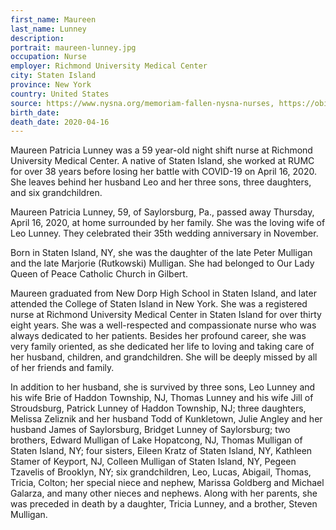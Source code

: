```yaml
---
first_name: Maureen
last_name: Lunney
description: 
portrait: maureen-lunney.jpg
occupation: Nurse
employer: Richmond University Medical Center
city: Staten Island
province: New York
country: United States
source: https://www.nysna.org/memoriam-fallen-nysna-nurses, https://obits.silive.com/amp/obituaries/siadvance/196002512
birth_date: 
death_date: 2020-04-16
---
```


Maureen Patricia Lunney was a 59 year-old night shift nurse at Richmond University Medical Center. A native of Staten Island, she worked at RUMC for over 38 years before losing her battle with COVID-19 on April 16, 2020. She leaves behind her husband Leo and her three sons, three daughters, and six grandchildren.

Maureen Patricia Lunney, 59, of Saylorsburg, Pa., passed away Thursday, April 16, 2020, at home surrounded by her family. She was the loving wife of Leo Lunney. They celebrated their 35th wedding anniversary in November.

Born in Staten Island, NY, she was the daughter of the late Peter Mulligan and the late Marjorie (Rutkowski) Mulligan.
She had belonged to Our Lady Queen of Peace Catholic Church in Gilbert.

Maureen graduated from New Dorp High School in Staten Island, and later attended the College of Staten Island in New York. She was a registered nurse at Richmond University Medical Center in Staten Island for over thirty eight years. She was a well-respected and compassionate nurse who was always dedicated to her patients. Besides her profound career, she was very family oriented, as she dedicated her life to loving and taking care of her husband, children, and grandchildren. She will be deeply missed by all of her friends and family.

In addition to her husband, she is survived by three sons, Leo Lunney and his wife Brie of Haddon Township, NJ, Thomas Lunney and his wife Jill of Stroudsburg, Patrick Lunney of Haddon Township, NJ; three daughters, Melissa Zeliznik and her husband Todd of Kunkletown, Julie Angley and her husband James of Saylorsburg, Bridget Lunney of Saylorsburg; two brothers, Edward Mulligan of Lake Hopatcong, NJ, Thomas Mulligan of Staten Island, NY; four sisters, Eileen Kratz of Staten Island, NY, Kathleen Stamer of Keyport, NJ, Colleen Mulligan of Staten Island, NY, Pegeen Tzavelis of Brooklyn, NY; six grandchildren, Leo, Lucas, Abigail, Thomas, Tricia, Colton; her special niece and nephew, Marissa Goldberg and Michael Galarza, and many other nieces and nephews. Along with her parents, she was preceded in death by a daughter, Tricia Lunney, and a brother, Steven Mulligan.